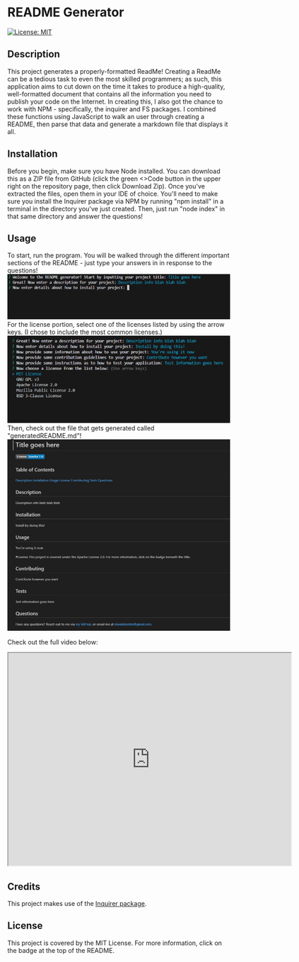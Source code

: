 # README Generator

[![License: MIT](https://img.shields.io/badge/License-MIT-yellow.svg)](https://opensource.org/licenses/MIT)

## Description

This project generates a properly-formatted ReadMe! Creating a ReadMe can be a tedious task to even the most skilled programmers; as such, this application aims to cut down on the time it takes to produce a high-quality, well-formatted document that contains all the information you need to publish your code on the Internet. In creating this, I also got the chance to work with NPM - specifically, the inquirer and FS packages. I combined these functions using JavaScript to walk an user through creating a README, then parse that data and generate a markdown file that displays it all.

## Installation 

Before you begin, make sure you have Node installed. You can download this as a ZIP file from GitHub (click the green <>Code button in the upper right on the repository page, then click Download Zip). Once you've extracted the files, open them in your IDE of choice. You'll need to make sure you install the Inquirer package via NPM by running "npm install" in a terminal in the directory you've just created. Then, just run "node index" in that same directory and answer the questions! 

## Usage 
To start, run the program. You will be walked through the different important sections of the README - just type your answers in in response to the questions! 
![The application prompting you after running it](./images/rmGen1.png)
For the license portion, select one of the licenses listed by using the arrow keys. (I chose to include the most common licenses.) 
![The license prompt of the app](./images/rmGen2.png)
Then, check out the file that gets generated called "generatedREADME.md"!
![The generated README file](./images/rmGen3.png)

Check out the full video below:
<iframe src="https://drive.google.com/file/d/1Qz7R9VaFstT_FYLEoZUJdbgqJHjLhHLC/preview" width="640" height="480"></iframe>

## Credits
This project makes use of the [Inquirer package](https://www.npmjs.com/package/inquirer).

## License

This project is covered by the MIT License. For more information, click on the badge at the top of the README.
